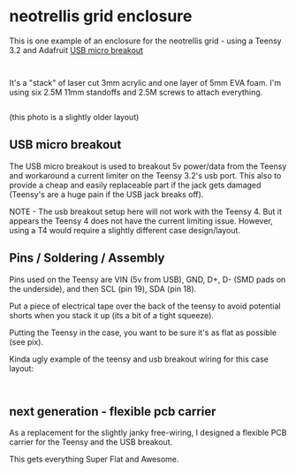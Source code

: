 # neotrellis grid enclosure

This is one example of an enclosure for the neotrellis grid - using a Teensy 3.2 and Adafruit [USB micro breakout](https://www.adafruit.com/product/1833)

![<grid>](<grid-top.jpg>)

![<grid compare with monome grid>](<grid-compare.jpg>)

It's a "stack" of laser cut 3mm acrylic and one layer of 5mm EVA foam. I'm using six 2.5M 11mm standoffs and 2.5M screws to attach everything.  

![<stack parts>](<case-parts.jpg>)

(this photo is a slightly older layout)

## USB micro breakout

The USB micro breakout is used to breakout 5v power/data from the Teensy and workaround a current limiter on the Teensy 3.2's usb port. This also to provide a cheap and easily replaceable part if the jack gets damaged (Teensy's are a huge pain if the USB jack breaks off).

NOTE - The usb breakout setup here will not work with the Teensy 4. But it appears the Teensy 4 does not have the current limiting issue. However, using a T4 would require a slightly different case design/layout.

## Pins / Soldering / Assembly
Pins used on the Teensy are VIN (5v from USB), GND, D+, D- (SMD pads on the underside), and then SCL (pin 19), SDA (pin 18).

Put a piece of electrical tape over the back of the teensy to avoid potential shorts when you stack it up (its a bit of a tight squeeze).

Putting the Teensy in the case, you want to be sure it's as flat as possible (see pix).

Kinda ugly example of the teensy and usb breakout wiring for this case layout: 

![<teensy with usb breakout>](<breakout-wiring.jpg>)

![<teensy with usb breakout>](<teensy-wiring.jpg>)


## next generation - flexible pcb carrier

As a replacement for the slightly janky free-wiring, I designed a flexible PCB carrier for the Teensy and the USB breakout.

This gets everything Super Flat and Awesome.

![<flexi-pcb>](<flexi-pcb4-1080.jpg>)
![<flexi-pcb>](<flexi-pcb-1080.jpg>)
![<flexi-pcb>](<flexi-pcb3-1080.jpg>)
![<flexi-pcb>](<flexi-pcb2-1080.jpg>)
